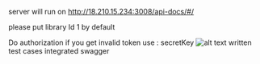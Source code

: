 

server will run on http://18.210.15.234:3008/api-docs/#/

please put library Id 1 by default

Do authorization if you get invalid token use :   secretKey
![alt text](https://github.com/mamta925/library/blob/master/swagger.png)
written test cases
integrated swagger


